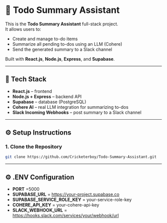 # 📝 Todo Summary Assistant

This is the **Todo Summary Assistant** full-stack project.  
It allows users to:
- Create and manage to-do items
- Summarize all pending to-dos using an LLM (Cohere)
- Send the generated summary to a Slack channel

Built with **React.js**, **Node.js**, **Express**, and **Supabase**.

---

## 🚀 Tech Stack
- **React.js** – frontend
- **Node.js + Express** – backend API
- **Supabase** – database (PostgreSQL)
- **Cohere AI** – real LLM integration for summarizing to-dos
- **Slack Incoming Webhooks** – post summary to a Slack channel

---

## ⚙️ Setup Instructions

### 1. Clone the Repository

```bash
git clone https://github.com/Cricketerboy/Todo-Summary-Assistant.git
```
---
## ⚙️ .ENV Configuration
- **PORT** =5000
- **SUPABASE_URL** = https://your-project.supabase.co
- **SUPABASE_SERVICE_ROLE_KEY** = your-service-role-key
- **COHERE_API_KEY** = your-cohere-api-key
- **SLACK_WEBHOOK_URL** = https://hooks.slack.com/services/your/webhook/url




